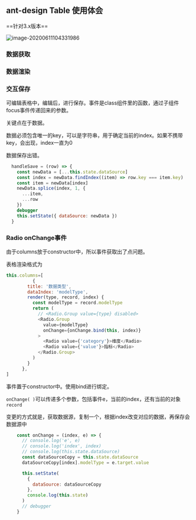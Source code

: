 ## ant-design Table 使用体会

==针对3.x版本==

![image-20200611104331986](C:\Users\Camus\AppData\Roaming\Typora\typora-user-images\image-20200611104331986.png)

### 数据获取

### 数据渲染

### 交互保存

可编辑表格中，编辑后，进行保存。事件是class组件里的函数，通过子组件focus事件传递回来的参数。

关键点在于数据。

数据必须包含唯一的key，可以是字符串，用于确定当前的index。如果不携带key，会出现，index一直为0

数据保存出错。

```js
  handleSave = (row) => {
    const newData = [...this.state.dataSource]
    const index = newData.findIndex((item) => row.key === item.key)
    const item = newData[index]
    newData.splice(index, 1, {
      ...item,
      ...row
    })
    debugger
    this.setState({ dataSource: newData })
  }
```

### Radio onChange事件

由于columns放于constructor中，所以事件获取出了点问题。

表格渲染格式为

```js
this.columns=[
          {
        title: '数据类型',
        dataIndex: 'modelType',
        render(type, record, index) {
          const modelType = record.modelType
          return (
            // <Radio.Group value={type} disabled>
            <Radio.Group
              value={modelType}
              onChange={onChange.bind(this, index)}
            >
              <Radio value={'category'}>维度</Radio>
              <Radio value={'value'}>指标</Radio>
            </Radio.Group>
          )
        }
      },
]
```

事件置于constructor中。使用bind进行绑定。

`onChange( )`可以传递多个参数，包括事件e，当前的index，还有当前的对象`record`

变更的方式就是，获取数据源，复制一个，根据index改变对应的数据，再保存会数据源中

```js
    const onChange = (index, e) => {
      // console.log('e', e)
      // console.log('index', index)
      // console.log(this.state.dataSource)
      const dataSourceCopy = this.state.dataSource
      dataSourceCopy[index].modelType = e.target.value

      this.setState(
        {
          dataSource: dataSourceCopy
        },
        console.log(this.state)
      )
      // debugger
    }
```



